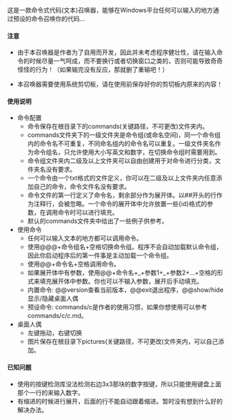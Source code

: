 这是一款命令式代码(文本)召唤器，能够在Windows平台任何可以输入的地方通过预设的命令召唤你的代码...

#### 注意

* 由于本召唤器是作者为了自用而开发，因此并未考虑程序健壮性，请在输入命令的时候尽量一气呵成，而不要换行或者切换窗口之类的，否则可能导致奇奇怪怪的行为！（如果输完没有反应，那就删了重输吧！）

* 本召唤器需要使用系统剪切板，请在使用前保存好你的剪切板内原来的内容！

#### 使用说明

* 命令配置
  * 命令保存在根目录下的commands(关键路径，不可更改)文件夹内。
  * commands文件夹下的一级文件夹是命令组(或命名空间)，同一个命令组内的命令名不可重复，不同命名组内的命令名可以重复。一级文件夹名作为命令组名，只允许使用大小写英文和数字，在切换命令组时需要用到。
  * 命令组文件夹内二级及以上文件夹可以自由创建用于对命令进行分类，文件夹名没有要求。
  * 一个命令由一个txt格式的文件定义，你可以在二级及以上文件夹内任意添加自己的命令，命令文件名没有要求。
  * 命令文件的第一行定义了命令名，剩余部分作为展开体。以##开头的行作为注释行，会被忽略。一个命令的展开体中允许放置一些{id}格式的参数，在调用命令时可以进行填充。
  * 默认的commands文件夹中给出了一些例子供参考。
* 使用命令
  * 任何可以输入文本的地方都可以调用命令。
  * 使用@@@+命令组名+空格切换命令组。程序不会自动加载默认命令组，因此你启动程序后的第一件事是主动加载一个命令组。
  * 使用@@+命令名+空格调用命令。
  * 如果展开体中有参数，使用@@+命令名+\_+参数1+\_+参数2+...+空格的形式来填充展开体中参数。你也可以不输入参数，展开后手动填充。
  * 内置命令: @@version查看当前版本，@@exit退出程序，@@show/hide显示/隐藏桌面人偶
  * 预设命令: commands/c是作者的使用习惯，如果你想使用可以参考commands/c/c.md。
* 桌面人偶
  * 左键拖动，右键切换
  * 图片保存在根目录下pictures(关键路径，不可更改)文件夹内，可以自己添加。


#### 已知问题

* 使用的按键检测库没法检测右边3x3那块的数字按键，所以只能使用键盘上面那个一行的来输入数字。
* 有缩进的时候进行展开，后面的行不能自动跟着缩进。暂时没有想到什么好的解决办法。

